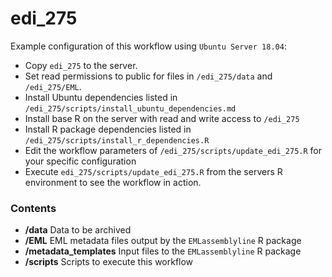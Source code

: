 # edi_275

Example configuration of this workflow using `Ubuntu Server 18.04`:

* Copy `edi_275` to the server.
* Set read permissions to public for files in `/edi_275/data` and `/edi_275/EML`.
* Install Ubuntu dependencies listed in `/edi_275/scripts/install_ubuntu_dependencies.md`
* Install base R on the server with read and write access to `/edi_275`
* Install R package dependencies listed in `/edi_275/scripts/install_r_dependencies.R`
* Edit the workflow parameters of `/edi_275/scripts/update_edi_275.R` for your specific configuration
* Execute `edi_275/scripts/update_edi_275.R` from the servers R environment to see the workflow in action.

### Contents

* __/data__ Data to be archived
* __/EML__ EML metadata files output by the `EMLassemblyline` R package
* __/metadata_templates__ Input files to the `EMLassemblyline` R package
* __/scripts__ Scripts to execute this workflow

